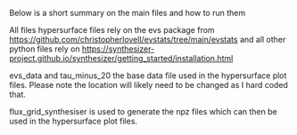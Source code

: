 Below is a short summary on the main files and how to run them

All files hypersurface files rely on the evs package from https://github.com/christopherlovell/evstats/tree/main/evstats and all other python files rely on https://synthesizer-project.github.io/synthesizer/getting_started/installation.html

evs_data and tau_minus_20 the base data file used in the hypersurface plot files. Please note the location will likely need to be changed as I hard coded that.

flux_grid_synthesiser is used to generate the npz files which can then be used in the hypersurface plot files.
